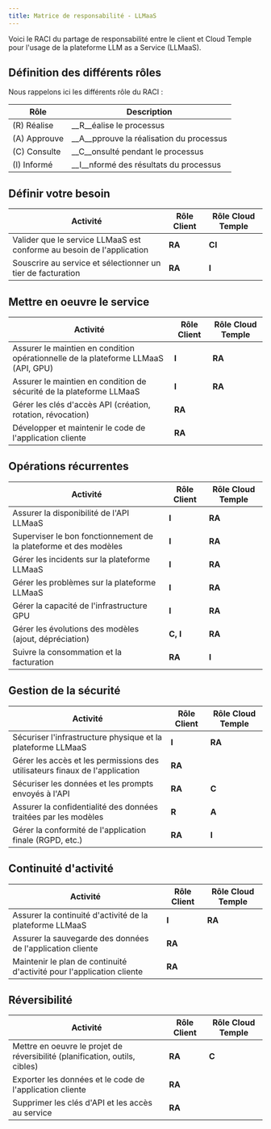 ```yaml
---
title: Matrice de responsabilité - LLMaaS
---
```


Voici le RACI du partage de responsabilité entre le client et Cloud Temple pour l'usage de la plateforme LLM as a Service (LLMaaS).

## Définition des différents rôles

Nous rappelons ici les différents rôle du RACI :

| Rôle         | Description                              |
| ------------ | ---------------------------------------- |
| (R) Réalise  | __R__éalise le processus                 |
| (A) Approuve | __A__pprouve la réalisation du processus |
| (C) Consulte | __C__onsulté pendant le processus        |
| (I) Informé  | __I__nformé des résultats du processus   |

## Définir votre besoin

| Activité                                                              | Rôle Client | Rôle Cloud Temple |
| --------------------------------------------------------------------- | ----------- | ----------------- |
| Valider que le service LLMaaS est conforme au besoin de l'application | __RA__      | __CI__            |
| Souscrire au service et sélectionner un tier de facturation           | __RA__      | __I__             |

## Mettre en oeuvre le service

| Activité                                                                           | Rôle Client | Rôle Cloud Temple |
| ---------------------------------------------------------------------------------- | ----------- | ----------------- |
| Assurer le maintien en condition opérationnelle de la plateforme LLMaaS (API, GPU) | __I__       | __RA__            |
| Assurer le maintien en condition de sécurité de la plateforme LLMaaS               | __I__       | __RA__            |
| Gérer les clés d'accès API (création, rotation, révocation)                        | __RA__      |                   |
| Développer et maintenir le code de l'application cliente                           | __RA__      |                   |

## Opérations récurrentes

| Activité                                                         | Rôle Client | Rôle Cloud Temple |
| ---------------------------------------------------------------- | ----------- | ----------------- |
| Assurer la disponibilité de l'API LLMaaS                         | __I__       | __RA__            |
| Superviser le bon fonctionnement de la plateforme et des modèles | __I__       | __RA__            |
| Gérer les incidents sur la plateforme LLMaaS                     | __I__       | __RA__            |
| Gérer les problèmes sur la plateforme LLMaaS                     | __I__       | __RA__            |
| Gérer la capacité de l'infrastructure GPU                        | __I__       | __RA__            |
| Gérer les évolutions des modèles (ajout, dépréciation)           | __C, I__    | __RA__            |
| Suivre la consommation et la facturation                         | __RA__      | __I__             |

## Gestion de la sécurité

| Activité                                                                    | Rôle Client | Rôle Cloud Temple |
| --------------------------------------------------------------------------- | ----------- | ----------------- |
| Sécuriser l'infrastructure physique et la plateforme LLMaaS                 | __I__       | __RA__            |
| Gérer les accès et les permissions des utilisateurs finaux de l'application | __RA__      |                   |
| Sécuriser les données et les prompts envoyés à l'API                        | __RA__      | __C__             |
| Assurer la confidentialité des données traitées par les modèles             | __R__       | __A__             |
| Gérer la conformité de l'application finale (RGPD, etc.)                    | __RA__      | __I__             |

## Continuité d'activité

| Activité                                                              | Rôle Client | Rôle Cloud Temple |
| --------------------------------------------------------------------- | ----------- | ----------------- |
| Assurer la continuité d'activité de la plateforme LLMaaS              | __I__       | __RA__            |
| Assurer la sauvegarde des données de l'application cliente            | __RA__      |                   |
| Maintenir le plan de continuité d'activité pour l'application cliente | __RA__      |                   |

## Réversibilité

| Activité                                                                    | Rôle Client | Rôle Cloud Temple |
| --------------------------------------------------------------------------- | ----------- | ----------------- |
| Mettre en oeuvre le projet de réversibilité (planification, outils, cibles) | __RA__      | __C__             |
| Exporter les données et le code de l'application cliente                    | __RA__      |                   |
| Supprimer les clés d'API et les accès au service                            | __RA__      |                   |

